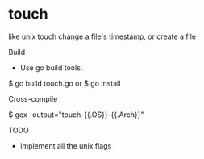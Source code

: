 touch
=====

like unix touch
change a file's timestamp, or create a file

Build

- Use go build tools.

$ go build touch.go
or
$ go install

Cross-compile

$ gox -output="touch-{{.OS}}-{{.Arch}}"

TODO

- implement all the unix flags
